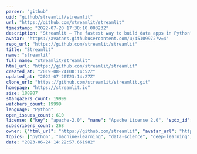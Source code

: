 ```yaml
---
parser: "github"
uid: "github/streamlit/streamlit"
url: "https://github.com/streamlit/streamlit"
timestamp: "2022-07-20 17:30:10.003232"
description: "Streamlit — The fastest way to build data apps in Python"
avatar: "https://avatars.githubusercontent.com/u/45109972?v=4"
repo_url: "https://github.com/streamlit/streamlit"
title: "Streamlit"
name: "streamlit"
full_name: "streamlit/streamlit"
html_url: "https://github.com/streamlit/streamlit"
created_at: "2019-08-24T00:14:52Z"
updated_at: "2022-07-20T23:14:27Z"
clone_url: "https://github.com/streamlit/streamlit.git"
homepage: "https://streamlit.io"
size: 188987
stargazers_count: 19999
watchers_count: 19999
language: "Python"
open_issues_count: 610
license: {"key": "apache-2.0", "name": "Apache License 2.0", "spdx_id": "Apache-2.0", "url": "https://api.github.com/licenses/apache-2.0", "node_id": "MDc6TGljZW5zZTI="}
subscribers_count: 268
owner: {"html_url": "https://github.com/streamlit", "avatar_url": "https://avatars.githubusercontent.com/u/45109972?v=4", "login": "streamlit", "type": "Organization"}
topics: ["python", "machine-learning", "data-science", "deep-learning", "data-visualization", "streamlit", "data-analysis", "developer-tools"]
date: "2023-06-24 14:22:57.661982"
---
```

